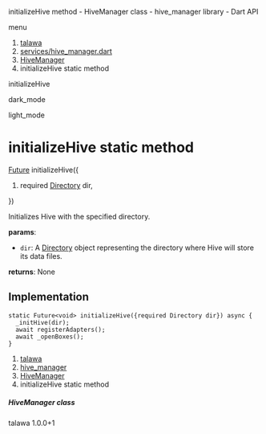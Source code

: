 




initializeHive method - HiveManager class - hive\_manager library - Dart API







menu

1. [talawa](../../index.html)
2. [services/hive\_manager.dart](../../file-___home_harshil_Desktop_open-source_palisadoes_talawa_lib_services_hive_manager/)
3. [HiveManager](../../file-___home_harshil_Desktop_open-source_palisadoes_talawa_lib_services_hive_manager/HiveManager-class.html)
4. initializeHive static method

initializeHive


dark\_mode

light\_mode




# initializeHive static method


[Future](https://api.flutter.dev/flutter/dart-core/Future-class.html)<void>
initializeHive({

1. required [Directory](https://api.flutter.dev/flutter/dart-io/Directory-class.html) dir,

})

Initializes Hive with the specified directory.

**params**:

* `dir`: A [Directory](https://api.flutter.dev/flutter/dart-io/Directory-class.html) object representing the directory where Hive will store its data files.

**returns**:
None


## Implementation

```
static Future<void> initializeHive({required Directory dir}) async {
  _initHive(dir);
  await registerAdapters();
  await _openBoxes();
}
```

 


1. [talawa](../../index.html)
2. [hive\_manager](../../file-___home_harshil_Desktop_open-source_palisadoes_talawa_lib_services_hive_manager/)
3. [HiveManager](../../file-___home_harshil_Desktop_open-source_palisadoes_talawa_lib_services_hive_manager/HiveManager-class.html)
4. initializeHive static method

##### HiveManager class





talawa
1.0.0+1






